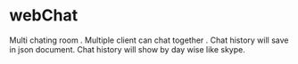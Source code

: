 webChat
=======

Multi chating room . Multiple client can chat together . Chat history will save in json document. Chat history will show by day wise like skype. 
